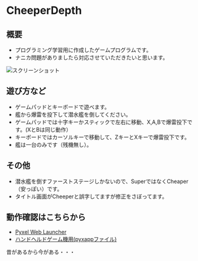 # CheeperDepth

## 概要
- プログラミング学習用に作成したゲームプログラムです。
- ナニカ問題がありましたら対応させていただきたいと思います。

![スクリーンショット](https://cdn-ak.f.st-hatena.com/images/fotolife/H/Hiesuke/20240521/20240521231144.png)

## 遊び方など
- ゲームパッドとキーボードで遊べます。
- 艦から爆雷を投下して潜水艦を倒してください。
- ゲームパッドでは十字キーかスティックで左右に移動、X,A,Bで爆雷投下です。(XとBは同じ動作）
- キーボードではカーソルキーで移動して、ZキーとXキーで爆雷投下です。
- 艦は一台のみです（残機無し）。

## その他
- 潜水艦を倒すファーストステージしかないので、SuperではなくCheaper（安っぽい）です。
- タイトル画面がCheeperと誤字してますが修正をさぼってます。

## 動作確認はこちらから
- [Pyxel Web Launcher](https://kitao.github.io/pyxel/wasm/launcher/?run=Hiekichi.CheeperDepth.CheaperDepth240)
- [ハンドヘルドゲーム機用(pyxappファイル)](https://github.com/Hiekichi/CheeperDepth/blob/main/CheaperDepth.pyxapp)

昔があるから今がある・・・
